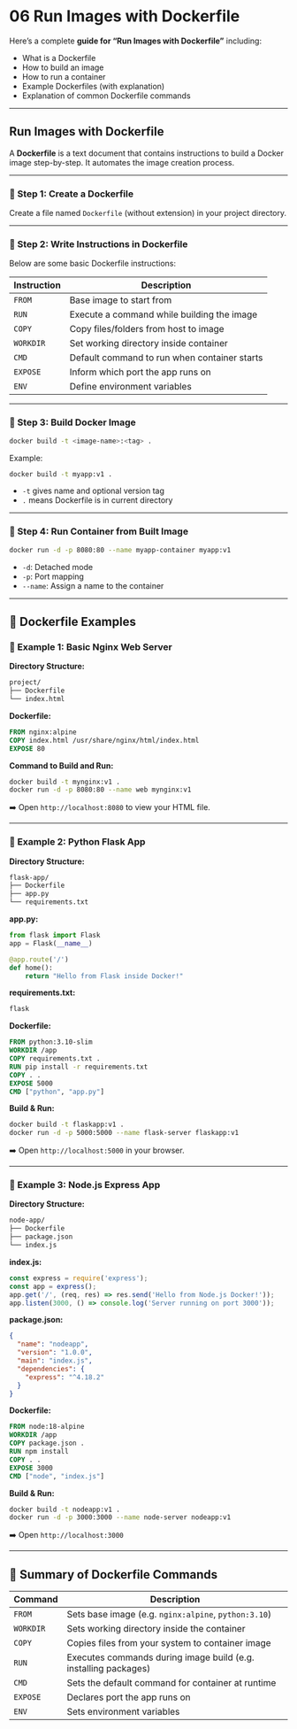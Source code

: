# 06 Run Images with Dockerfile

Here’s a complete **guide for “Run Images with Dockerfile”** including:

- What is a Dockerfile
- How to build an image
- How to run a container
- Example Dockerfiles (with explanation)
- Explanation of common Dockerfile commands

---

## Run Images with Dockerfile

A **Dockerfile** is a text document that contains instructions to build a Docker image step-by-step. It automates the image creation process.

---

### 🔹 Step 1: Create a Dockerfile

Create a file named `Dockerfile` (without extension) in your project directory.

---

### 🔹 Step 2: Write Instructions in Dockerfile

Below are some basic Dockerfile instructions:

| Instruction | Description |
|------------|-------------|
| `FROM` | Base image to start from |
| `RUN` | Execute a command while building the image |
| `COPY` | Copy files/folders from host to image |
| `WORKDIR` | Set working directory inside container |
| `CMD` | Default command to run when container starts |
| `EXPOSE` | Inform which port the app runs on |
| `ENV` | Define environment variables |

---

### 🔹 Step 3: Build Docker Image

```bash
docker build -t <image-name>:<tag> .
```

Example:

```bash
docker build -t myapp:v1 .
```

- `-t` gives name and optional version tag
- `.` means Dockerfile is in current directory

---

### 🔹 Step 4: Run Container from Built Image

```bash
docker run -d -p 8080:80 --name myapp-container myapp:v1
```

- `-d`: Detached mode
- `-p`: Port mapping
- `--name`: Assign a name to the container

---

## 🔧 Dockerfile Examples

### 📘 Example 1: Basic Nginx Web Server

**Directory Structure:**

```bash
project/
├── Dockerfile
└── index.html
```

**Dockerfile:**

```Dockerfile
FROM nginx:alpine
COPY index.html /usr/share/nginx/html/index.html
EXPOSE 80
```

**Command to Build and Run:**

```bash
docker build -t mynginx:v1 .
docker run -d -p 8080:80 --name web mynginx:v1
```

➡️ Open `http://localhost:8080` to view your HTML file.

---

### 📘 Example 2: Python Flask App

**Directory Structure:**

```bash
flask-app/
├── Dockerfile
├── app.py
└── requirements.txt
```

**app.py:**

```python
from flask import Flask
app = Flask(__name__)

@app.route('/')
def home():
    return "Hello from Flask inside Docker!"
```

**requirements.txt:**

```bash
flask
```

**Dockerfile:**

```Dockerfile
FROM python:3.10-slim
WORKDIR /app
COPY requirements.txt .
RUN pip install -r requirements.txt
COPY . .
EXPOSE 5000
CMD ["python", "app.py"]
```

**Build & Run:**

```bash
docker build -t flaskapp:v1 .
docker run -d -p 5000:5000 --name flask-server flaskapp:v1
```

➡️ Open `http://localhost:5000` in your browser.

---

### 📘 Example 3: Node.js Express App

**Directory Structure:**

```bash
node-app/
├── Dockerfile
├── package.json
└── index.js
```

**index.js:**

```js
const express = require('express');
const app = express();
app.get('/', (req, res) => res.send('Hello from Node.js Docker!'));
app.listen(3000, () => console.log('Server running on port 3000'));
```

**package.json:**

```json
{
  "name": "nodeapp",
  "version": "1.0.0",
  "main": "index.js",
  "dependencies": {
    "express": "^4.18.2"
  }
}
```

**Dockerfile:**

```Dockerfile
FROM node:18-alpine
WORKDIR /app
COPY package.json .
RUN npm install
COPY . .
EXPOSE 3000
CMD ["node", "index.js"]
```

**Build & Run:**

```bash
docker build -t nodeapp:v1 .
docker run -d -p 3000:3000 --name node-server nodeapp:v1
```

➡️ Open `http://localhost:3000`

---

## 📘 Summary of Dockerfile Commands

| Command | Description |
|--------|-------------|
| `FROM` | Sets base image (e.g. `nginx:alpine`, `python:3.10`) |
| `WORKDIR` | Sets working directory inside the container |
| `COPY` | Copies files from your system to container image |
| `RUN` | Executes commands during image build (e.g. installing packages) |
| `CMD` | Sets the default command for container at runtime |
| `EXPOSE` | Declares port the app runs on |
| `ENV` | Sets environment variables |

